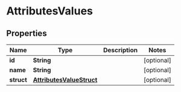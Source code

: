 

# AttributesValues

## Properties

Name | Type | Description | Notes
------------ | ------------- | ------------- | -------------
**id** | **String** |  |  [optional]
**name** | **String** |  |  [optional]
**struct** | [**AttributesValueStruct**](AttributesValueStruct.md) |  |  [optional]



